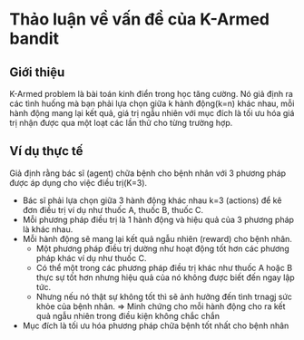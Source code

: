 # Thảo luận về vấn đề của K-Armed bandit
## Giới thiệu
K-Armed problem là bài toán kinh điển trong học tăng cường. Nó giả định ra các tình huống mà bạn phải lựa chọn giữa k hành động(k=n) khác nhau, mỗi hành động mang lại kết quả, giá trị ngẫu nhiên với mục đích là tối ưu hóa giá trị nhận được qua một loạt các lần thử cho từng trường hợp.
## Ví dụ thực tế
Giả định rằng bác sĩ (agent) chữa bệnh cho bệnh nhân với 3 phương pháp được áp dụng cho việc điều trị(K=3). 
- Bác sĩ phải lựa chọn giữa 3 hành động khác nhau k=3 (actions) để kê đơn điều trị ví dụ như thuốc A, thuốc B, thuốc C.
- Mỗi phương pháp điều trị là 1 hành động và hiệu quả của 3 phương pháp là khác nhau.
- Mỗi hành động sẽ mang lại kết quả ngẫu nhiên (reward) cho bệnh nhân.
    + Một phương pháp điều trị dường như hoạt động tốt hơn các phương pháp khác ví dụ như thuốc C.
    + Có thể một trong các phương pháp điều trị khác như thuốc A hoặc B thực sự tốt hơn nhưng hiệu quả của nó không được biết đến ngay lập tức.
    + Nhưng nếu nó thật sự không tốt thì sẽ ảnh hưởng đến tình trnagj sức khỏe của bệnh nhân.
    => Minh chứng cho mỗi hành động cho ra kết quả ngẫu nhiên trong điều kiện không chắc chắn
- Mục đích là tối ưu hóa phương pháp chữa bệnh tốt nhất cho bệnh nhân

    